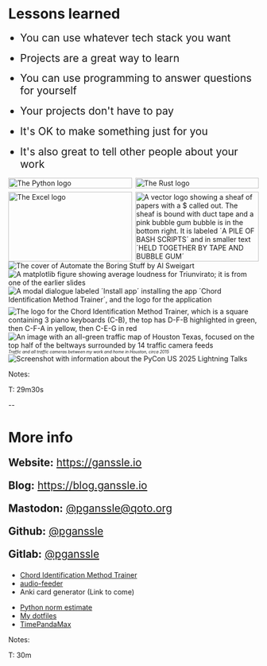 # Lessons learned

<style>
ul.wrap-up li {
    margin-top: 0.75em;
    margin-bottom: 0.75em;
    font-size: 1.5em;
}

div.wrap-up {
    font-size: 1.5em;
}
</style>

<div class="side-by-side">
<div class="left-container left">
<ul class="wrap-up">
<li>You can use whatever tech stack you want</li>
<li class="fragment fae-in" data-fragment-index="0">Projects are a great way to learn</li>
<li class="fragment fade-in" data-fragment-index="1">You can use programming to answer questions for yourself</li>
<li class="fragment fade-in" data-fragment-index="2">Your projects don't have to pay</li>
<li class="fragment fade-in" data-fragment-index="3">It's OK to make something just for you</li>
<li class="fragment fade-in" data-fragment-index="4">It's also great to tell other people about your work</li>
</ul>
</div>
<div class="right">
<!-- Tech stack -->
<div class="fragment fade-out nospace-fragment disappearing-fragment"
     style="display: grid; grid-template-columns: 1fr 1fr; gap: 0.5em;" data-fragment-index="0">
  <img src="external-images/logos/Python.svg" alt="The Python logo" style="width: 100%; height: auto;">
  <img src="external-images/logos/rust.svg" alt="The Rust logo" style="width: 100%; height: auto;">
  <img src="external-images/logos/excel.svg" alt="The Excel logo" style="width: 100%; height: auto;">
  <img src="images/generated/bash_scripts.png" alt="A vector logo showing a sheaf of papers with a $ called out. The sheaf is bound with duct tape and a pink bubble gum bubble is in the bottom right. It is labeled ´A PILE OF BASH SCRIPTS´ and in smaller text ´HELD TOGETHER BY TAPE AND BUBBLE GUM´" style="width: 100%; height: auto; margin: auto">
</div>
<!-- Learning opportunity -->
<div class="fragment fade-in-and-out nospace-fragment disappearing-fragment" data-fragment-index="0">
    <img src="external-images/fair-use/automate-the-boring-stuff.jpg" alt="The cover of Automate the Boring Stuff by Al Sweigart" style="max-height: 80dvh">
</div>
<!-- Answering questions -->
<div class="fragment fade-in-and-out nospace-fragment disappearing-fragment" data-fragment-index="1">
    <img src="images/figures/triunvirato-podcast-2015-03-31.png" alt="A matplotlib figure showing average loudness for Triunvirato; it is from one of the earlier slides">
</div>
<!-- Don't have to pay -->
<div class="fragment fade-in-and-out nospace-fragment disappearing-fragment"
     style="display:grid; grid-template-columns: 1fr; gap: 0.5em;" data-fragment-index="2">
     <img
         src="images/screenshots/chord-trainer-pwa-install-dialog.png"
         style="max-width: 100%; height: auto; margin: auto"
         alt="A modal dialogue labeled ´Install app´ installing the app ´Chord Identification Method Trainer´, and the logo for the application"
     />
     <img
         src="images/screenshots/chord-trainer-pwa-install-icon.png"
         alt="The logo for the Chord Identification Method Trainer, which is a square containing 3 piano keyboards (C-B), the top has D-F-B highlighted in green, then C-F-A in yellow, then C-E-G in red"
         style="max-width: 100%; height: auto; margin: auto">
</div>
<!-- Make something for you -->
<div class="fragment fade-in-and-out nospace-fragment disappearing-fragment centered-container" data-fragment-index="3">
     <img
         src="images/screenshots/houston-composite-map.png"
         alt="An image with an all-green traffic map of Houston Texas, focused on the top half of the beltways surrounded by 14 traffic camera feeds"
     />
    <div class="caption" style="font-style: italic; font-size: 0.6em">Traffic and all traffic cameras between my work and home in Houston, circa 2015</div>
</div>

<!-- Tell people about it -->
<div class="centered-container fragment fade-in-and-out nospace-fragment disappearing-fragment" data-fragment-index="4">
     <img
         src="images/screenshots/pycon-lightning-talks.png"
         alt="Screenshot with information about the PyCon US 2025 Lightning Talks"
         style="max-width: 100%; height: auto; max-height: 80dvh; margin: auto"
     />
</div>
</div>
</div>

Notes:

T: 29m30s

--

# More info

<div class="centered-container">
<div class="left-container" style="font-size: 1.5em">
<p><b>Website:</b> <a href="https://ganssle.io">https://ganssle.io</a></p>
<p><b>Blog:</b> <a href="https://blog.ganssle.io">https://blog.ganssle.io</a></p>
<p><b>Mastodon:</b> <a href="https://qoto.org/@pganssle">@pganssle@qoto.org</a></p>
<p><b>Github:</b> <a href="https://github.com/pganssle">@pganssle</a></p>
<p><b>Gitlab:</b> <a href="https://gitlab.com/pganssle">@pganssle</a></p>
</div>


<div class="side-by-side">
<div class="left">

- [Chord Identification Method Trainer](https://pganssle.github.io/cim/)
- [audio-feeder](https://github.com/pganssle/audio-feeder)
- Anki card generator (Link to come)

</div>
<div class="right">

- [Python norm estimate](https://github.com/pganssle/python-norm-estimate)
- [My dotfiles](https://github.com/pganssle/dotfiles)
- [TimePandaMax](https://youtube.com/@TimePandaMax)

</div>
</div>

Notes:

T: 30m
